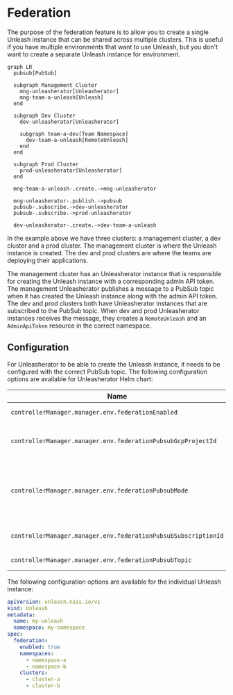 # Federation

The purpose of the federation feature is to allow you to create a single Unleash instance that can be shared across multiple clusters. This is useful if you have multiple environments that want to use Unleash, but you don't want to create a separate Unleash instance for environment.

```mermaid
graph LR
  pubsub[PubSub]

  subgraph Management Cluster
    mng-unleasherator[Unleasherator]
    mng-team-a-unleash[Unleash]
  end

  subgraph Dev Cluster
    dev-unleasherator[Unleasherator]

    subgraph team-a-dev[Team Namespace]
      dev-team-a-unleash[RemoteUnleash]
    end
  end

  subgraph Prod Cluster
    prod-unleasherator[Unleasherator]
  end

  mng-team-a-unleash-.create.->mng-unleasherator

  mng-unleasherator-.publish.->pubsub
  pubsub-.subscribe.->dev-unleasherator
  pubsub-.subscribe.->prod-unleasherator

  dev-unleasherator-.create.->dev-team-a-unleash
```

In the example above we have three clusters: a management cluster, a dev cluster and a prod cluster. The management cluster is where the Unleash instance is created. The dev and prod clusters are where the teams are deploying their applications.

The management cluster has an Unleasherator instance that is responsible for creating the Unleash instance with a corresponding admin API token. The management Unleasherator publishes a message to a PubSub topic when it has created the Unleash instance along with the admin API token. The dev and prod clusters both have Unleasherator instances that are subscribed to the PubSub topic. When dev and prod Unleasherator instances receives the message, they creates a `RemoteUnleash` and an `AdminApiToken` resource in the correct namespace.

## Configuration

For Unleasherator to be able to create the Unleash instance, it needs to be configured with the correct PubSub topic. The following configuration options are available for Unleasherator Helm chart:

| Name                                                           | Description                                                       | Default   |
| -------------------------------------------------------------- | ----------------------------------------------------------------- | --------- |
| `controllerManager.manager.env.federationEnabled`              | Enable federation                                                 | `"false"` |
| `controllerManager.manager.env.federationPubsubGcpProjectId`   | GCP project ID for PubSub topic                                   | `""`      |
| `controllerManager.manager.env.federationPubsubMode`           | PubSub mode, either `"publish"`, `"subscribe"` or `""` (disabled) | `""`      |
| `controllerManager.manager.env.federationPubsubSubscriptionId` | PubSub subscription ID                                            | `""`      |
| `controllerManager.manager.env.federationPubsubTopic`          | PubSub topic                                                      | `""`      |

The following configuration options are available for the individual Unleash instance:

```yaml
apiVersion: unleash.nais.io/v1
kind: Unleash
metadata:
  name: my-unleash
  namespace: my-namespace
spec:
  federation:
    enabled: true
    namespaces:
      - namespace-a
      - namespace-b
    clusters:
      - cluster-a
      - cluster-b
```

